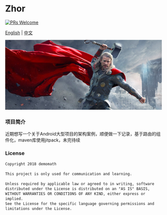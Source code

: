 
# Zhor
 [![PRs Welcome](https://img.shields.io/badge/PRs-welcome-brightgreen.svg)](https://github.com/DemoMath/Zhor)  

[English](README-en.md) | [中文](README.md) 

![License](https://github.com/DemoMath/Zhor/blob/master/image/zhor.png)

### 项目简介
近期想写一个关于Android大型项目的架构案例，顺便做一下记录，基于路由的组件化，maven库使用jitpack，未完待续

### License

    Copyright 2018 demomath
    
    This project is only used for communication and learning.

    Unless required by applicable law or agreed to in writing, software
    distributed under the License is distributed on an "AS IS" BASIS,
    WITHOUT WARRANTIES OR CONDITIONS OF ANY KIND, either express or implied.
    See the License for the specific language governing permissions and
    limitations under the License.


